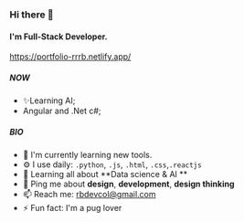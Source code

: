 ### Hi there 👋

#### I'm Full-Stack Developer.
https://portfolio-rrrb.netlify.app/

##### NOW

- ✨Learning AI;
- Angular and .Net c#;

##### BIO

- 🏢 I'm currently learning new tools.
- ⚙️ I use daily: `.python`, `.js`, `.html`, `.css`,`.reactjs` 
- 🌱 Learning all about **Data science & AI **
- 💬 Ping me about **design**, **development**, **design thinking**
- 📫 Reach me: rbdevcol@gmail.com
- ⚡️ Fun fact: I'm a pug lover 
